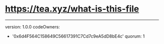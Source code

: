# https://tea.xyz/what-is-this-file
---
version: 1.0.0
codeOwners:
  - '0x6d4F564C158649C56617391C7Cd7c9eA5dD8bE4c'
quorum: 1
